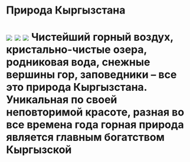 <h1>Природа Кыргызстана<h1>
    <img src="https://www.advantour.com/img/kyrgyzstan/nature/kyrgyzstan-nature6.jpg">
     <img src="https://st.depositphotos.com/1670286/1483/i/450/depositphotos_14839255-stock-photo-the-magic-river.jpg">
      <img src="https://encrypted-tbn0.gstatic.com/images?q=tbn:ANd9GcTm_8yu1QhMaLYtonA0IqNBn4NSchgLqxhTvg&usqp=CAU">
       <img src=""
        <img src=""
         <img src=""
         <h1>Чистейший горный воздух, кристально-чистые озера, родниковая вода, снежные вершины гор, заповедники – все это природа Кыргызстана. Уникальная по своей неповторимой красоте, разная во все времена года горная природа является главным богатством Кыргызской<h1>
